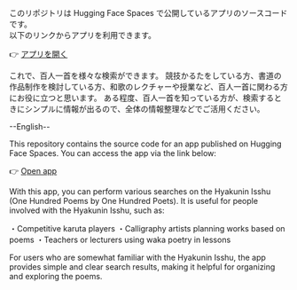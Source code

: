 このリポジトリは Hugging Face Spaces で公開しているアプリのソースコードです。  
以下のリンクからアプリを利用できます。  

👉 [アプリを開く](https://huggingface.co/spaces/Nagatatsu/hyakuninIsshu-search)

これで、百人一首を様々な検索ができます。
競技かるたをしている方、書道の作品制作を検討している方、和歌のレクチャーや授業など、百人一首に関わる方にお役に立つと思います。
ある程度、百人一首を知っている方が、検索するときにシンプルに情報が出るので、全体の情報整理などでご活用ください。

--English--

This repository contains the source code for an app published on Hugging Face Spaces.
You can access the app via the link below:

👉 [Open app](https://huggingface.co/spaces/Nagatatsu/hyakuninIsshu-search)

With this app, you can perform various searches on the Hyakunin Isshu (One Hundred Poems by One Hundred Poets).
It is useful for people involved with the Hyakunin Isshu, such as:

・Competitive karuta players
・Calligraphy artists planning works based on poems
・Teachers or lecturers using waka poetry in lessons

For users who are somewhat familiar with the Hyakunin Isshu, the app provides simple and clear search results, making it helpful for organizing and exploring the poems.
